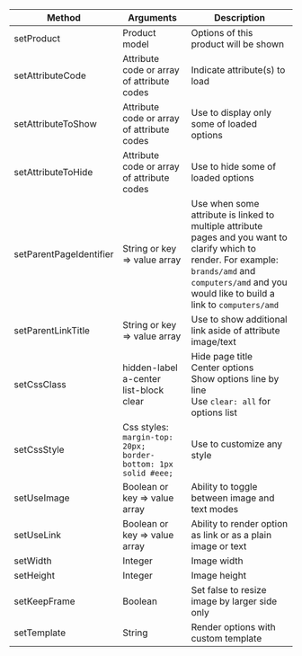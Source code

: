 Method             | Arguments            | Description
-------------------|----------------------|------------
setProduct         | Product model | Options of this product will be shown
setAttributeCode   | Attribute code or array of attribute codes | Indicate attribute(s) to load
setAttributeToShow | Attribute code or array of attribute codes | Use to display only some of loaded options
setAttributeToHide | Attribute code or array of attribute codes | Use to hide some of loaded options
setParentPageIdentifier | String or key => value array | Use when some attribute is linked to multiple attribute pages and you want to clarify which to render. For example: `brands/amd` and `computers/amd` and you would like to build a link to `computers/amd`
setParentLinkTitle | String or key => value array | Use to show additional link aside of attribute image/text
setCssClass        | hidden-label<br/>a-center<br/>list-block<br/>clear | Hide page title<br/>Center options<br/>Show options line by line<br/>Use `clear: all` for options list
setCssStyle        | Css styles: `margin-top: 20px; border-bottom: 1px solid #eee;` | Use to customize any style
setUseImage        | Boolean or key => value array | Ability to toggle between image and text modes
setUseLink         | Boolean or key => value array | Ability to render option as link or as a plain image or text
setWidth           | Integer | Image width
setHeight          | Integer | Image height
setKeepFrame       | Boolean | Set false to resize image by larger side only
setTemplate        | String | Render options with custom template
